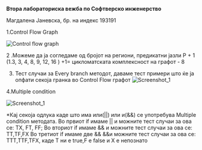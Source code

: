 **Втора лабораториска вежба по Софтверско инженерство**

Магдалена Јаневска, бр. на индекс 193191

1.Control Flow Graph


![Control flow graph](https://user-images.githubusercontent.com/82345767/120367466-31a9bd00-c311-11eb-81ac-c1f482aaf29b.png)



2 .Можеме да ја согледаме од бројот на региони, предикатни јазли P + 1 
(1.3, 3, 4, 8, 9, 12, 16 ) +1= цикломатската комплексност на графот - 8 

3. Тест случаи за Every branch методот, даваме тест примери што ќе ја опфати секоја гранка во 
Control Flow графот
![Screenshot_1](https://user-images.githubusercontent.com/82345767/120367535-47b77d80-c311-11eb-920d-2c2ca9c1abae.png)


4.Multiple condition

![Screenshot_1](https://user-images.githubusercontent.com/82345767/120367585-5736c680-c311-11eb-8df6-471062d91930.png)

 *Кај секоја одлука каде што има или(||) или и(&&) се употребува Multiple condition методата.
Во првиот if имаме || и можните тест случаи за ова се: TX, FT, FF;
Во вториот if имаме && и можните тест случаи за ова се: TT,TF,FX
Во третиот if имаме две && &&и можните тест случаи за ова се: 
TTT,TTF,TFX, каде Т ни е true,F e false и X е непознато
